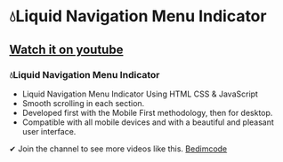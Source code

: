 # 💧Liquid Navigation Menu Indicator
## [Watch it on youtube](https://youtu.be/argynmjupK8)
### 💧Liquid Navigation Menu Indicator

- Liquid Navigation Menu Indicator Using HTML CSS & JavaScript
- Smooth scrolling in each section.
- Developed first with the Mobile First methodology, then for desktop.
- Compatible with all mobile devices and with a beautiful and pleasant user interface.

✔ Join the channel to see more videos like this. [Bedimcode](https://www.youtube.com/c/Bedimcode)


